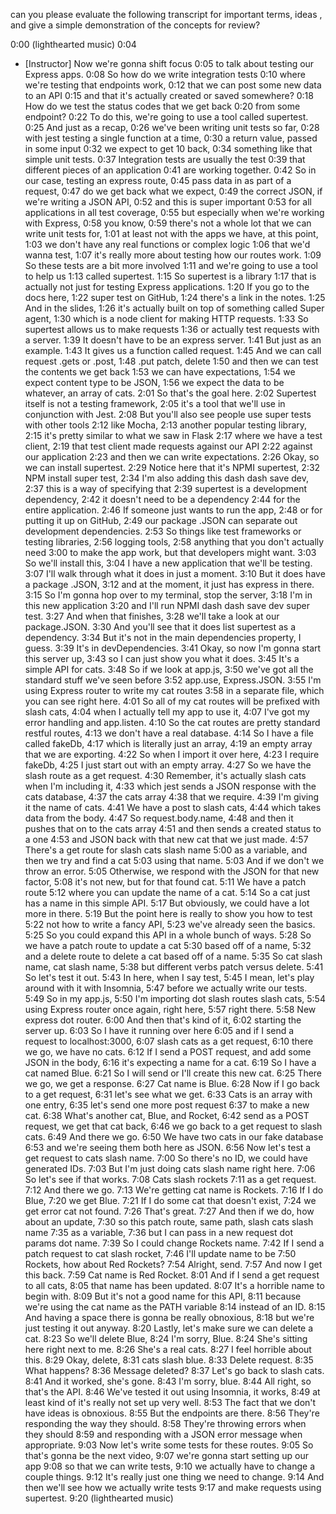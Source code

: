 can you please evaluate the following transcript for important terms, ideas , and give a simple demonstration of the concepts for review?

0:00
(lighthearted music)
0:04
- [Instructor] Now we're gonna shift focus
0:05
to talk about testing our Express apps.
0:08
So how do we write integration tests
0:10
where we're testing that endpoints work,
0:12
that we can post some new data to an API
0:15
and that it's actually created or saved somewhere?
0:18
How do we test the status codes that we get back
0:20
from some endpoint?
0:22
To do this, we're going to use a tool called supertest.
0:25
And just as a recap,
0:26
we've been writing unit tests so far,
0:28
with jest testing a single function at a time,
0:30
a return value, passed in some input
0:32
we expect to get 10 back,
0:34
something like that simple unit tests.
0:37
Integration tests are usually the test
0:39
that different pieces of an application
0:41
are working together.
0:42
So in our case, testing an express route,
0:45
pass data in as part of a request,
0:47
do we get back what we expect,
0:49
the correct JSON, if we're writing a JSON API,
0:52
and this is super important
0:53
for all applications in all test coverage,
0:55
but especially when we're working with Express,
0:58
you know,
0:59
there's not a whole lot that we can write unit tests for,
1:01
at least not with the apps we have, at this point,
1:03
we don't have any real functions or complex logic
1:06
that we'd wanna test,
1:07
it's really more about testing how our routes work.
1:09
So these tests are a bit more involved
1:11
and we're going to use a tool to help us
1:13
called supertest.
1:15
So supertest is a library
1:17
that is actually not just for testing Express applications.
1:20
If you go to the docs here,
1:22
super test on GitHub,
1:24
there's a link in the notes.
1:25
And in the slides,
1:26
it's actually built on top of something called Super agent,
1:30
which is a node client for making HTTP requests.
1:33
So supertest allows us to make requests
1:36
or actually test requests with a server.
1:39
It doesn't have to be an express server.
1:41
But just as an example.
1:43
It gives us a function called request.
1:45
And we can call request .gets or .post,
1:48
.put patch, delete
1:50
and then we can test the contents we get back
1:53
we can have expectations,
1:54
we expect content type to be JSON,
1:56
we expect the data to be whatever, an array of cats.
2:01
So that's the goal here.
2:02
Supertest itself is not a testing framework,
2:05
it's a tool that we'll use in conjunction with Jest.
2:08
But you'll also see people use super tests with other tools
2:12
like Mocha,
2:13
another popular testing library,
2:15
it's pretty similar to what we saw in Flask
2:17
where we have a test client,
2:19
that test client made requests against our API
2:22
against our application
2:23
and then we can write expectations.
2:26
Okay, so we can install supertest.
2:29
Notice here that it's NPMI supertest,
2:32
NPM install super test,
2:34
I'm also adding this dash dash save dev,
2:37
this is a way of specifying that
2:39
supertest is a development dependency,
2:42
it doesn't need to be a dependency
2:44
for the entire application.
2:46
If someone just wants to run the app,
2:48
or for putting it up on GitHub,
2:49
our package .JSON can separate out development dependencies.
2:53
So things like test frameworks or testing libraries,
2:56
logging tools,
2:58
anything that you don't actually need
3:00
to make the app work, but that developers might want.
3:03
So we'll install this,
3:04
I have a new application that we'll be testing.
3:07
I'll walk through what it does in just a moment.
3:10
But it does have a package .JSON,
3:12
and at the moment, it just has express in there.
3:15
So I'm gonna hop over to my terminal, stop the server,
3:18
I'm in this new application
3:20
and I'll run NPMI dash dash save dev super test.
3:27
And when that finishes,
3:28
we'll take a look at our package.JSON.
3:30
And you'll see that it does list supertest as a dependency.
3:34
But it's not in the main dependencies property, I guess.
3:39
It's in devDependencies.
3:41
Okay, so now I'm gonna start this server up,
3:43
so I can just show you what it does.
3:45
It's a simple API for cats.
3:48
So if we look at app.js,
3:50
we've got all the standard stuff we've seen before
3:52
app.use, Express.JSON.
3:55
I'm using Express router to write my cat routes
3:58
in a separate file, which you can see right here.
4:01
So all of my cat routes will be prefixed with slash cats,
4:04
when I actually tell my app to use it,
4:07
I've got my error handling and app.listen.
4:10
So the cat routes are pretty standard restful routes,
4:13
we don't have a real database.
4:14
So I have a file called fakeDb,
4:17
which is literally just an array,
4:19
an empty array that we are exporting.
4:22
So when I import it over here,
4:23
I require fakeDb,
4:25
I just start out with an empty array.
4:27
So we have the slash route as a get request.
4:30
Remember, it's actually slash cats when I'm including it,
4:33
which jest sends a JSON response with the cats database,
4:37
the cats array
4:38
that we require.
4:39
I'm giving it the name of cats.
4:41
We have a post to slash cats,
4:44
which takes data from the body.
4:47
So request.body.name,
4:48
and then it pushes that on to the cats array
4:51
and then sends a created status to a one
4:53
and JSON back with that new cat that we just made.
4:57
There's a get route for slash cats slash name
5:00
as a variable, and then we try and find a cat
5:03
using that name.
5:03
And if we don't we throw an error.
5:05
Otherwise, we respond with the JSON for that new factor,
5:08
it's not new, but for that found cat.
5:11
We have a patch route
5:12
where you can update the name of a cat.
5:14
So a cat just has a name in this simple API.
5:17
But obviously, we could have a lot more in there.
5:19
But the point here is really to show you how to test
5:22
not how to write a fancy API,
5:23
we've already seen the basics.
5:25
So you could expand this API in a whole bunch of ways.
5:28
So we have a patch route to update a cat
5:30
based off of a name,
5:32
and a delete route to delete a cat based off of a name.
5:35
So cat slash name, cat slash name,
5:38
but different verbs patch versus delete.
5:41
So let's test it out.
5:43
In here, when I say test,
5:45
I mean, let's play around with it with Insomnia,
5:47
before we actually write our tests.
5:49
So in my app.js,
5:50
I'm importing dot slash routes slash cats,
5:54
using Express router once again, right here,
5:57
right there.
5:58
New express dot router.
6:00
And then that's kind of it,
6:02
starting the server up.
6:03
So I have it running over here
6:05
and if I send a request to localhost:3000,
6:07
slash cats as a get request,
6:10
there we go, we have no cats.
6:12
If I send a POST request, and add some JSON in the body,
6:16
it's expecting a name for a cat.
6:19
So I have a cat named Blue.
6:21
So I will send or I'll create this new cat.
6:25
There we go, we get a response.
6:27
Cat name is Blue.
6:28
Now if I go back to a get request,
6:31
let's see what we get.
6:33
Cats is an array with one entry,
6:35
let's send one more post request
6:37
to make a new cat.
6:38
What's another cat, Blue, and Rocket,
6:42
send as a POST request, we get that cat back,
6:46
we go back to a get request to slash cats.
6:49
And there we go.
6:50
We have two cats in our fake database
6:53
and we're seeing them both here as JSON.
6:56
Now let's test a get request to cats slash name.
7:00
So there's no ID, we could have generated IDs.
7:03
But I'm just doing cats slash name right here.
7:06
So let's see if that works.
7:08
Cats slash rockets
7:11
as a get request.
7:12
And there we go.
7:13
We're getting cat name is Rockets.
7:16
If I do Blue,
7:20
we get Blue.
7:21
If I do some cat that doesn't exist,
7:24
we get error cat not found.
7:26
That's great.
7:27
And then if we do, how about an update,
7:30
so this patch route, same path, slash cats slash name
7:35
as a variable,
7:36
but I can pass in a new request dot params dot name.
7:39
So I could change Rockets name.
7:42
If I send a patch request to cat slash rocket,
7:46
I'll update name to be
7:50
Rockets, how about Red Rockets?
7:54
Alright, send.
7:57
And now I get this back.
7:59
Cat name is Red Rocket.
8:01
And if I send a get request to all cats,
8:05
that name has been updated.
8:07
It's a horrible name to begin with.
8:09
But it's not a good name for this API,
8:11
because we're using the cat name as the PATH variable
8:14
instead of an ID.
8:15
And having a space there is gonna be really obnoxious,
8:18
but we're just testing it out anyway.
8:20
Lastly, let's make sure we can delete a cat.
8:23
So we'll delete Blue,
8:24
I'm sorry, Blue.
8:24
She's sitting here right next to me.
8:26
She's a real cats.
8:27
I feel horrible about this.
8:29
Okay, delete,
8:31
cats slash blue.
8:33
Delete request.
8:35
What happens?
8:36
Message deleted?
8:37
Let's go back to slash cats.
8:41
And it worked, she's gone.
8:43
I'm sorry, blue.
8:44
All right, so that's the API.
8:46
We've tested it out using Insomnia, it works,
8:49
at least kind of it's really not set up very well.
8:53
The fact that we don't have ideas is obnoxious.
8:55
But the endpoints are there.
8:56
They're responding the way they should.
8:58
They're throwing errors when they should
8:59
and responding with a JSON error message when appropriate.
9:03
Now let's write some tests for these routes.
9:05
So that's gonna be the next video,
9:07
we're gonna start setting up our app
9:08
so that we can write tests,
9:10
we actually have to change a couple things.
9:12
It's really just one thing we need to change.
9:14
And then we'll see how we actually write tests
9:17
and make requests using supertest.
9:20
(lighthearted music)